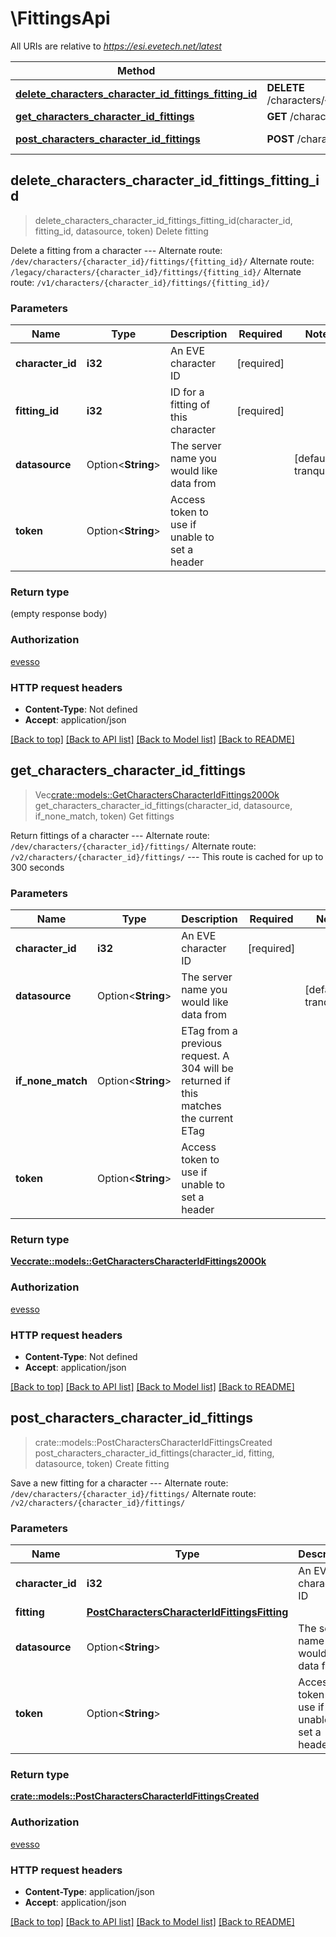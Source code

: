 # \FittingsApi

All URIs are relative to *https://esi.evetech.net/latest*

Method | HTTP request | Description
------------- | ------------- | -------------
[**delete_characters_character_id_fittings_fitting_id**](FittingsApi.md#delete_characters_character_id_fittings_fitting_id) | **DELETE** /characters/{character_id}/fittings/{fitting_id}/ | Delete fitting
[**get_characters_character_id_fittings**](FittingsApi.md#get_characters_character_id_fittings) | **GET** /characters/{character_id}/fittings/ | Get fittings
[**post_characters_character_id_fittings**](FittingsApi.md#post_characters_character_id_fittings) | **POST** /characters/{character_id}/fittings/ | Create fitting



## delete_characters_character_id_fittings_fitting_id

> delete_characters_character_id_fittings_fitting_id(character_id, fitting_id, datasource, token)
Delete fitting

Delete a fitting from a character  --- Alternate route: `/dev/characters/{character_id}/fittings/{fitting_id}/`  Alternate route: `/legacy/characters/{character_id}/fittings/{fitting_id}/`  Alternate route: `/v1/characters/{character_id}/fittings/{fitting_id}/` 

### Parameters


Name | Type | Description  | Required | Notes
------------- | ------------- | ------------- | ------------- | -------------
**character_id** | **i32** | An EVE character ID | [required] |
**fitting_id** | **i32** | ID for a fitting of this character | [required] |
**datasource** | Option<**String**> | The server name you would like data from |  |[default to tranquility]
**token** | Option<**String**> | Access token to use if unable to set a header |  |

### Return type

 (empty response body)

### Authorization

[evesso](../README.md#evesso)

### HTTP request headers

- **Content-Type**: Not defined
- **Accept**: application/json

[[Back to top]](#) [[Back to API list]](../README.md#documentation-for-api-endpoints) [[Back to Model list]](../README.md#documentation-for-models) [[Back to README]](../README.md)


## get_characters_character_id_fittings

> Vec<crate::models::GetCharactersCharacterIdFittings200Ok> get_characters_character_id_fittings(character_id, datasource, if_none_match, token)
Get fittings

Return fittings of a character  --- Alternate route: `/dev/characters/{character_id}/fittings/`  Alternate route: `/v2/characters/{character_id}/fittings/`  --- This route is cached for up to 300 seconds

### Parameters


Name | Type | Description  | Required | Notes
------------- | ------------- | ------------- | ------------- | -------------
**character_id** | **i32** | An EVE character ID | [required] |
**datasource** | Option<**String**> | The server name you would like data from |  |[default to tranquility]
**if_none_match** | Option<**String**> | ETag from a previous request. A 304 will be returned if this matches the current ETag |  |
**token** | Option<**String**> | Access token to use if unable to set a header |  |

### Return type

[**Vec<crate::models::GetCharactersCharacterIdFittings200Ok>**](get_characters_character_id_fittings_200_ok.md)

### Authorization

[evesso](../README.md#evesso)

### HTTP request headers

- **Content-Type**: Not defined
- **Accept**: application/json

[[Back to top]](#) [[Back to API list]](../README.md#documentation-for-api-endpoints) [[Back to Model list]](../README.md#documentation-for-models) [[Back to README]](../README.md)


## post_characters_character_id_fittings

> crate::models::PostCharactersCharacterIdFittingsCreated post_characters_character_id_fittings(character_id, fitting, datasource, token)
Create fitting

Save a new fitting for a character  --- Alternate route: `/dev/characters/{character_id}/fittings/`  Alternate route: `/v2/characters/{character_id}/fittings/` 

### Parameters


Name | Type | Description  | Required | Notes
------------- | ------------- | ------------- | ------------- | -------------
**character_id** | **i32** | An EVE character ID | [required] |
**fitting** | [**PostCharactersCharacterIdFittingsFitting**](PostCharactersCharacterIdFittingsFitting.md) |  | [required] |
**datasource** | Option<**String**> | The server name you would like data from |  |[default to tranquility]
**token** | Option<**String**> | Access token to use if unable to set a header |  |

### Return type

[**crate::models::PostCharactersCharacterIdFittingsCreated**](post_characters_character_id_fittings_created.md)

### Authorization

[evesso](../README.md#evesso)

### HTTP request headers

- **Content-Type**: application/json
- **Accept**: application/json

[[Back to top]](#) [[Back to API list]](../README.md#documentation-for-api-endpoints) [[Back to Model list]](../README.md#documentation-for-models) [[Back to README]](../README.md)

